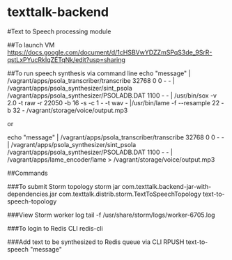 texttalk-backend
================

#Text to Speech processing module

##To launch VM
https://docs.google.com/document/d/1cHSBVwYDZZmSPqS3de_9SrR-qstLxPYucRkIqZETqNk/edit?usp=sharing

##To run speech synthesis via command line
echo "message" | /vagrant/apps/psola_transcriber/transcribe 32768 0 0 - - | /vagrant/apps/psola_synthesizer/sint_psola /vagrant/apps/psola_synthesizer/PSOLADB.DAT 1100 - - | /usr/bin/sox -v 2.0 -t raw -r 22050 -b 16 -s -c 1 - -t wav - |/usr/bin/lame -f --resample 22 -b 32 - /vagrant/storage/voice/output.mp3

or

echo "message" | /vagrant/apps/psola_transcriber/transcribe 32768 0 0 - - | /vagrant/apps/psola_synthesizer/sint_psola /vagrant/apps/psola_synthesizer/PSOLADB.DAT 1100 - - | /vagrant/apps/lame_encoder/lame > /vagrant/storage/voice/output.mp3

##Commands

###To submit Storm topology
storm jar com.texttalk.backend-jar-with-dependencies.jar com.texttalk.distrib.storm.TextToSpeechTopology text-to-speech-topology

###View Storm worker log
tail -f /usr/share/storm/logs/worker-6705.log

###To login to Redis CLI
redis-cli

###Add text to be synthesized to Redis queue via CLI
RPUSH text-to-speech "message"
